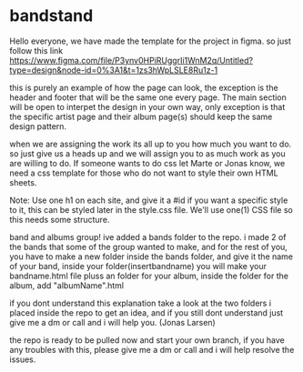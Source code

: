 # bandstand

Hello everyone, we have made the template for the project in figma.
so just follow this link https://www.figma.com/file/P3ynv0HPiRUggrIi1WnM2q/Untitled?type=design&node-id=0%3A1&t=1zs3hWpLSLE8Ru1z-1

this is purely an example of how the page can look, the exception is the header and footer that will be the same one every page.
The main section will be open to interpet the design in your own way, only exception is that the specific artist page and their album page(s) should keep the same design pattern.

when we are assigning the work its all up to you how much you want to do. so just give us a heads up and we will assign you to as much work as you are willing to do.
If someone wants to do css let Marte or Jonas know, we need a css template for those who do not want to style their own HTML sheets.

Note: Use one h1 on each site, and give it a #id if you want a specific style to it, this can be styled later in the style.css file. 
We'll use one(1) CSS file so this needs some structure.

band and albums group!
ive added a bands folder to the repo. i made 2 of the bands that some of the group wanted to make, and for the rest of you, you have to make a new folder inside the bands folder, and give it the name of your band, inside your folder(insertbandname) you will make your bandname.html file pluss an folder for your album, inside the folder for the album, add "albumName".html

if you dont understand this explanation take a look at the two folders i placed inside the repo to get an idea, and if you still dont understand just give me a dm or call and i will help you. (Jonas Larsen)

the repo is ready to be pulled now and start your own branch, if you have any troubles with this, please give me a dm or call and i will help resolve the issues.


